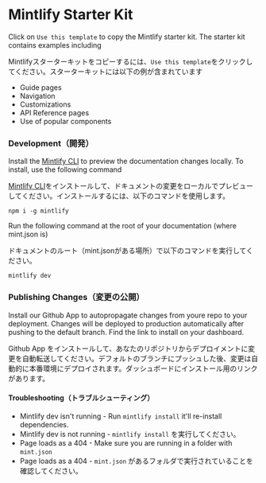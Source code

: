 # Mintlify Starter Kit

Click on `Use this template` to copy the Mintlify starter kit. The starter kit contains examples including

Mintlifyスターターキットをコピーするには、`Use this template`をクリックしてください。スターターキットには以下の例が含まれています

- Guide pages
- Navigation
- Customizations
- API Reference pages
- Use of popular components

### Development（開発）

Install the [Mintlify CLI](https://www.npmjs.com/package/mintlify) to preview the documentation changes locally. To install, use the following command

[Mintlify CLI](https://www.npmjs.com/package/mintlify)をインストールして、ドキュメントの変更をローカルでプレビューしてください。インストールするには、以下のコマンドを使用します。

```
npm i -g mintlify
```

Run the following command at the root of your documentation (where mint.json is)

ドキュメントのルート（mint.jsonがある場所）で以下のコマンドを実行してください。

```
mintlify dev
```

### Publishing Changes（変更の公開）

Install our Github App to autopropagate changes from youre repo to your deployment. Changes will be deployed to production automatically after pushing to the default branch. Find the link to install on your dashboard. 

Github App をインストールして、あなたのリポジトリからデプロイメントに変更を自動転送してください。デフォルトのブランチにプッシュした後、変更は自動的に本番環境にデプロイされます。ダッシュボードにインストール用のリンクがあります。

#### Troubleshooting（トラブルシューティング）

- Mintlify dev isn't running - Run `mintlify install` it'll re-install dependencies.
- Mintlify dev is not running - `mintlify install` を実行してください。
- Page loads as a 404 - Make sure you are running in a folder with `mint.json`
- Page loads as a 404 - `mint.json` があるフォルダで実行されていることを確認してください。
